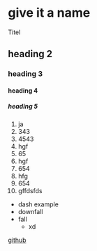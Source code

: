 

# give it a name

Titel

## heading 2

### heading 3

#### heading 4


##### heading 5

1. ja
2. 343
3. 4543
4. hgf
5. 65
6. hgf
7. 654
8. hfg
9. 654
10. gffdsfds

- dash example
- downfall
- fall
    - xd

[github](https://www.youtube.com)
